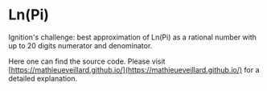 # Ln(Pi)
Ignition's challenge: best approximation of Ln(Pi) as a rational number with up to 20 digits numerator and denominator.

Here one can find the source code. Please visit [https://mathieueveillard.github.io/](https://mathieueveillard.github.io/) for a detailed explanation.
